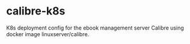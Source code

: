 # calibre-k8s
K8s deployment config for the ebook management server Calibre using docker image linuxserver/calibre.

